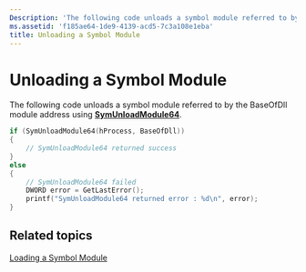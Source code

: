 ```yaml
---
Description: 'The following code unloads a symbol module referred to by the BaseOfDll module address using SymUnloadModule64.'
ms.assetid: 'f185ae64-1de9-4139-acd5-7c3a108e1eba'
title: Unloading a Symbol Module
---
```


# Unloading a Symbol Module

The following code unloads a symbol module referred to by the BaseOfDll module address using [**SymUnloadModule64**](symunloadmodule64.md).


```C++
if (SymUnloadModule64(hProcess, BaseOfDll))
{
    // SymUnloadModule64 returned success
}
else
{
    // SymUnloadModule64 failed
    DWORD error = GetLastError();
    printf("SymUnloadModule64 returned error : %d\n", error);
}
```



## Related topics

<dl> <dt>

[Loading a Symbol Module](loading-a-symbol-module.md)
</dt> </dl>

 

 



